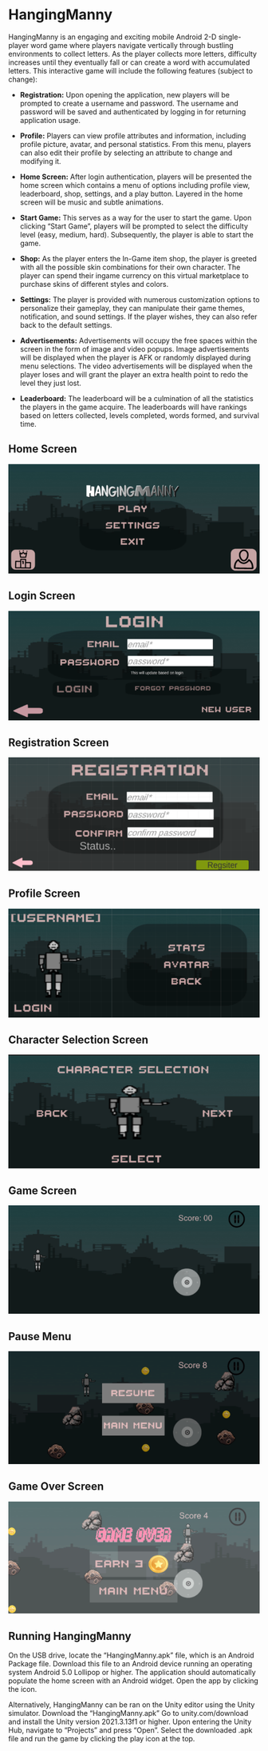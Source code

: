 # HangingManny
<p>HangingManny is an engaging and exciting mobile Android 2-D single-player word game where players navigate vertically through bustling environments to collect letters. As the player collects more letters, difficulty increases until they eventually fall or can create a word with accumulated letters. This interactive game will include the following features (subject to change):<br>

*   **Registration:** Upon opening the application, new players will be prompted to create a username and password. The username and password will be saved and authenticated by logging in for returning application usage.<br>

*   **Profile:** Players can view profile attributes and information, including profile picture, avatar, and personal statistics. From this menu, players can also edit their profile by selecting an attribute to change and modifying it.<br>

*   **Home Screen:** After login authentication, players will be presented the home screen which contains a menu of options including profile view, leaderboard, shop, settings, and a play button. Layered in the home screen will be music and subtle animations.<br>

*   **Start Game:** This serves as a way for the user to start the game. Upon clicking “Start Game”,  players will be prompted to select the difficulty level (easy, medium, hard). Subsequently, the player is able to start the game.<br>

*   **Shop:** As the player enters the In-Game item shop, the player is greeted with all the possible skin combinations for their own character. The player can spend their ingame currency on this virtual marketplace to purchase skins of different styles and colors.<br>

*   **Settings:** The player is provided with numerous customization options to personalize their gameplay, they can manipulate their game themes, notification, and sound settings. If the player wishes, they can also refer back to the default settings.<br>

*   **Advertisements:** Advertisements will occupy the free spaces within the screen in the form of image and video popups. Image advertisements will be displayed when the player is AFK or randomly displayed during menu selections. The video advertisements will be displayed when the player loses and will grant the player an extra health point to redo the level they just lost. <br>

*   **Leaderboard:** The leaderboard will be a culmination of all the statistics the players in the game acquire. The leaderboards will have rankings based on letters collected, levels completed, words formed, and survival time.</p>


## Home Screen
![](pics/homescreen.png)

## Login Screen
![](pics/login.png)
## Registration Screen
![](pics/registration.png)
## Profile Screen
![](pics/profile.png)
## Character Selection Screen
![](pics/char_select.png)
## Game Screen
![](pics/gameplay.png)
## Pause Menu
![](pics/pause_menu.png)
## Game Over Screen
![](pics/game_over.png)

## Running HangingManny
<p>
On the USB drive, locate the “HangingManny.apk” file, which is an Android Package file. Download this file to an Android device running an operating system Android 5.0 Lollipop or higher. The application should automatically populate the home screen with an Android widget. Open the app by clicking the icon.

Alternatively, HangingManny can be ran on the Unity editor using the Unity simulator. Download the “HangingManny.apk” Go to unity.com/download and install the Unity version 2021.3.13f1 or higher. Upon entering the Unity Hub, navigate to “Projects” and press “Open”. Select the downloaded .apk file and run the game by clicking the play icon at the top.
</p>
